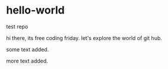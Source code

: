 # hello-world
test repo

hi there,
its free coding friday. let's explore the world of git hub. 

some text added.

more text added.
